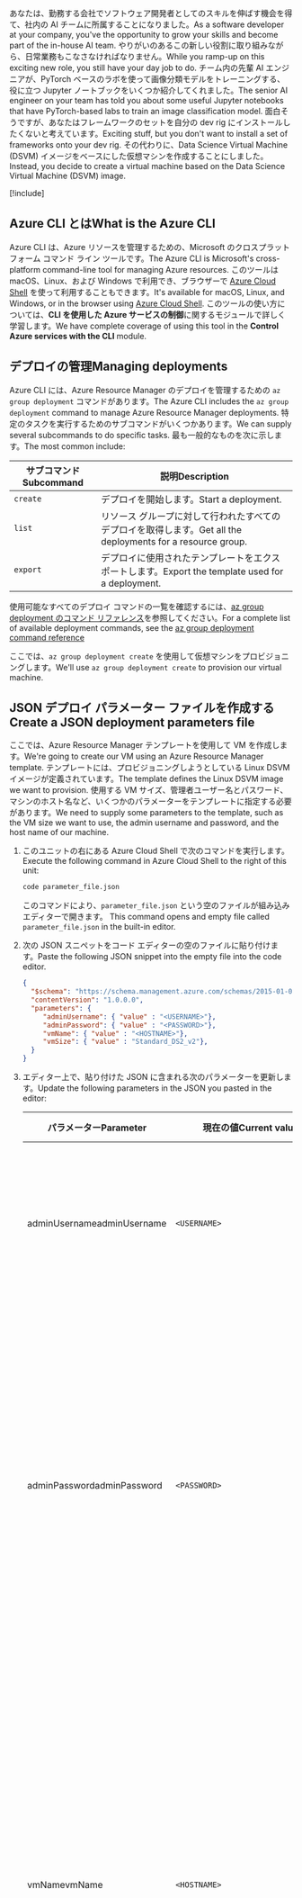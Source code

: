 <span data-ttu-id="f0297-101">あなたは、勤務する会社でソフトウェア開発者としてのスキルを伸ばす機会を得て、社内の AI チームに所属することになりました。</span><span class="sxs-lookup"><span data-stu-id="f0297-101">As a software developer at your company, you've the opportunity to grow your skills and become part of the in-house AI team.</span></span> <span data-ttu-id="f0297-102">やりがいのあるこの新しい役割に取り組みながら、日常業務もこなさなければなりません。</span><span class="sxs-lookup"><span data-stu-id="f0297-102">While you ramp-up on this exciting new role, you still have your day job to do.</span></span> <span data-ttu-id="f0297-103">チーム内の先輩 AI エンジニアが、PyTorch ベースのラボを使って画像分類モデルをトレーニングする、役に立つ Jupyter ノートブックをいくつか紹介してくれました。</span><span class="sxs-lookup"><span data-stu-id="f0297-103">The senior AI engineer on your team has told you about some useful Jupyter notebooks that have PyTorch-based labs to train an image classification model.</span></span> <span data-ttu-id="f0297-104">面白そうですが、あなたはフレームワークのセットを自分の dev rig にインストールしたくないと考えています。</span><span class="sxs-lookup"><span data-stu-id="f0297-104">Exciting stuff, but you don't want to install a set of frameworks onto your dev rig.</span></span> <span data-ttu-id="f0297-105">その代わりに、Data Science Virtual Machine (DSVM) イメージをベースにした仮想マシンを作成することにしました。</span><span class="sxs-lookup"><span data-stu-id="f0297-105">Instead, you decide to create a virtual machine based on the Data Science Virtual Machine (DSVM) image.</span></span> 

[!include[](../../../includes/azure-sandbox-activate.md)]

## <a name="what-is-the-azure-cli"></a><span data-ttu-id="f0297-106">Azure CLI とは</span><span class="sxs-lookup"><span data-stu-id="f0297-106">What is the Azure CLI</span></span>

<span data-ttu-id="f0297-107">Azure CLI は、Azure リソースを管理するための、Microsoft のクロスプラットフォーム コマンド ライン ツールです。</span><span class="sxs-lookup"><span data-stu-id="f0297-107">The Azure CLI is Microsoft's cross-platform command-line tool for managing Azure resources.</span></span> <span data-ttu-id="f0297-108">このツールは macOS、Linux、および Windows で利用でき、ブラウザーで [Azure Cloud Shell](https://docs.microsoft.com/azure/cloud-shell/overview) を使って利用することもできます。</span><span class="sxs-lookup"><span data-stu-id="f0297-108">It's available for macOS, Linux, and Windows, or in the browser using [Azure Cloud Shell](https://docs.microsoft.com/azure/cloud-shell/overview).</span></span> <span data-ttu-id="f0297-109">このツールの使い方については、**CLI を使用した Azure サービスの制御**に関するモジュールで詳しく学習します。</span><span class="sxs-lookup"><span data-stu-id="f0297-109">We have complete coverage of using this tool in the **Control Azure services with the CLI** module.</span></span>

## <a name="managing-deployments"></a><span data-ttu-id="f0297-110">デプロイの管理</span><span class="sxs-lookup"><span data-stu-id="f0297-110">Managing deployments</span></span>

<span data-ttu-id="f0297-111">Azure CLI には、Azure Resource Manager のデプロイを管理するための `az group deployment` コマンドがあります。</span><span class="sxs-lookup"><span data-stu-id="f0297-111">The Azure CLI includes the `az group deployment` command to manage Azure Resource Manager deployments.</span></span> <span data-ttu-id="f0297-112">特定のタスクを実行するためのサブコマンドがいくつかあります。</span><span class="sxs-lookup"><span data-stu-id="f0297-112">We can supply several subcommands to do specific tasks.</span></span> <span data-ttu-id="f0297-113">最も一般的なものを次に示します。</span><span class="sxs-lookup"><span data-stu-id="f0297-113">The most common include:</span></span>

| <span data-ttu-id="f0297-114">サブコマンド</span><span class="sxs-lookup"><span data-stu-id="f0297-114">Subcommand</span></span> | <span data-ttu-id="f0297-115">説明</span><span class="sxs-lookup"><span data-stu-id="f0297-115">Description</span></span> |
|-------------|-------------|
| `create` | <span data-ttu-id="f0297-116">デプロイを開始します。</span><span class="sxs-lookup"><span data-stu-id="f0297-116">Start a deployment.</span></span> |
| `list` | <span data-ttu-id="f0297-117">リソース グループに対して行われたすべてのデプロイを取得します。</span><span class="sxs-lookup"><span data-stu-id="f0297-117">Get all the deployments for a resource group.</span></span> |
| `export` | <span data-ttu-id="f0297-118">デプロイに使用されたテンプレートをエクスポートします。</span><span class="sxs-lookup"><span data-stu-id="f0297-118">Export the template used for a deployment.</span></span> |

<span data-ttu-id="f0297-119">使用可能なすべてのデプロイ コマンドの一覧を確認するには、[az group deployment のコマンド リファレンス](https://docs.microsoft.com/cli/azure/group/deployment?view=azure-cli-latest#az-group-deployment-create)を参照してください。</span><span class="sxs-lookup"><span data-stu-id="f0297-119">For a complete list of available deployment commands, see the [az group deployment command reference](https://docs.microsoft.com/cli/azure/group/deployment?view=azure-cli-latest#az-group-deployment-create)</span></span>

<span data-ttu-id="f0297-120">ここでは、`az group deployment create` を使用して仮想マシンをプロビジョニングします。</span><span class="sxs-lookup"><span data-stu-id="f0297-120">We'll use `az group deployment create` to provision our virtual machine.</span></span>

## <a name="create-a-json-deployment-parameters-file"></a><span data-ttu-id="f0297-121">JSON デプロイ パラメーター ファイルを作成する</span><span class="sxs-lookup"><span data-stu-id="f0297-121">Create a JSON deployment parameters file</span></span>

<span data-ttu-id="f0297-122">ここでは、Azure Resource Manager テンプレートを使用して VM を作成します。</span><span class="sxs-lookup"><span data-stu-id="f0297-122">We're going to create our VM using an Azure Resource Manager template.</span></span> <span data-ttu-id="f0297-123">テンプレートには、プロビジョニングしようとしている Linux DSVM イメージが定義されています。</span><span class="sxs-lookup"><span data-stu-id="f0297-123">The template defines the Linux DSVM image we want to provision.</span></span> <span data-ttu-id="f0297-124">使用する VM サイズ、管理者ユーザー名とパスワード、マシンのホスト名など、いくつかのパラメーターをテンプレートに指定する必要があります。</span><span class="sxs-lookup"><span data-stu-id="f0297-124">We need to supply some parameters to the template, such as the VM size we want to use, the admin username and password, and the host name of our machine.</span></span> 

1. <span data-ttu-id="f0297-125">このユニットの右にある Azure Cloud Shell で次のコマンドを実行します。</span><span class="sxs-lookup"><span data-stu-id="f0297-125">Execute the following command in Azure Cloud Shell to the right of this unit:</span></span>

    ```bash
    code parameter_file.json
    ```
    <span data-ttu-id="f0297-126"><!-- TODO add a link to official doc that explains the built-in editor when it becomes available -->このコマンドにより、`parameter_file.json` という空のファイルが組み込みエディターで開きます。</span><span class="sxs-lookup"><span data-stu-id="f0297-126"><!-- TODO add a link to official doc that explains the built-in editor when it becomes available --> This command opens and empty file called `parameter_file.json` in the built-in editor.</span></span> 

1. <span data-ttu-id="f0297-127">次の JSON スニペットをコード エディターの空のファイルに貼り付けます。</span><span class="sxs-lookup"><span data-stu-id="f0297-127">Paste the following JSON snippet into the empty file into the code editor.</span></span>

    ```json
    { 
      "$schema": "https://schema.management.azure.com/schemas/2015-01-01/deploymentParameters.json#",
      "contentVersion": "1.0.0.0",
      "parameters": {
         "adminUsername": { "value" : "<USERNAME>"},
         "adminPassword": { "value" : "<PASSWORD>"},
         "vmName": { "value" : "<HOSTNAME>"},
         "vmSize": { "value" : "Standard_DS2_v2"},
      }
    }
    ```

1. <span data-ttu-id="f0297-128">エディター上で、貼り付けた JSON に含まれる次のパラメーターを更新します。</span><span class="sxs-lookup"><span data-stu-id="f0297-128">Update the following parameters in the JSON you pasted in the editor:</span></span>

    |<span data-ttu-id="f0297-129">パラメーター</span><span class="sxs-lookup"><span data-stu-id="f0297-129">Parameter</span></span>  |<span data-ttu-id="f0297-130">現在の値</span><span class="sxs-lookup"><span data-stu-id="f0297-130">Current value</span></span>  |<span data-ttu-id="f0297-131">指定する値</span><span class="sxs-lookup"><span data-stu-id="f0297-131">Your value</span></span>  |
    |---------|---------|---------|
    |<span data-ttu-id="f0297-132">adminUsername</span><span class="sxs-lookup"><span data-stu-id="f0297-132">adminUsername</span></span>     |  `<USERNAME>`       |    <span data-ttu-id="f0297-133">この新しいマシンの管理者ユーザーの名前 (*azuser* など) を選択します。</span><span class="sxs-lookup"><span data-stu-id="f0297-133">Choose a name for the admin user of this new machine, such as, *azuser*.</span></span>     |
    |<span data-ttu-id="f0297-134">adminPassword</span><span class="sxs-lookup"><span data-stu-id="f0297-134">adminPassword</span></span>     |  `<PASSWORD>`       |   <span data-ttu-id="f0297-135">この管理者ユーザー アカウントのパスワードを選択します。</span><span class="sxs-lookup"><span data-stu-id="f0297-135">Choose a password for this admin user account.</span></span> <span data-ttu-id="f0297-136">パスワードの要件の詳細については、「[Linux 仮想マシンについてのよく寄せられる質問](https://docs.microsoft.com/azure/virtual-machines/linux/faq?azure-portal=true)」を参照してください。</span><span class="sxs-lookup"><span data-stu-id="f0297-136">To learn more about password requirements, see [Frequently asked question about Linux Virtual Machines](https://docs.microsoft.com/azure/virtual-machines/linux/faq?azure-portal=true)</span></span>     |
    |<span data-ttu-id="f0297-137">vmName</span><span class="sxs-lookup"><span data-stu-id="f0297-137">vmName</span></span>     |   `<HOSTNAME>`      |  <span data-ttu-id="f0297-138">新しい仮想マシンの名前を選択します。</span><span class="sxs-lookup"><span data-stu-id="f0297-138">Choose a name for the new virtual machine.</span></span> <span data-ttu-id="f0297-139">名前は文字で始め、小文字と数字のみで作成する必要があります。</span><span class="sxs-lookup"><span data-stu-id="f0297-139">Your name must begin with a letter and contain only lowercase letters and numbers.</span></span> <span data-ttu-id="f0297-140">ご自分のイニシャルと生まれた年を含めた名前など、一意の名前を選択するようにしてください。</span><span class="sxs-lookup"><span data-stu-id="f0297-140">Try to choose a unique name, such as one that includes your initials and your birth year.</span></span> |
    |<span data-ttu-id="f0297-141">vmSize</span><span class="sxs-lookup"><span data-stu-id="f0297-141">vmSize</span></span>     |  <span data-ttu-id="f0297-142">Standard_DS2_v2</span><span class="sxs-lookup"><span data-stu-id="f0297-142">Standard_DS2_v2</span></span>       |  <span data-ttu-id="f0297-143">この VM サイズは、この演習用としては問題ありませんが、自由に変更できます。</span><span class="sxs-lookup"><span data-stu-id="f0297-143">This VM size will work fine for this exercise, but you are free to change it.</span></span> <span data-ttu-id="f0297-144">使用可能な VM サイズの一覧は、「[Azure の Linux 仮想マシンのサイズ](https://docs.microsoft.com/azure/virtual-machines/linux/sizes?azure-portal=true)」で確認できます。</span><span class="sxs-lookup"><span data-stu-id="f0297-144">A list of available vm sizes can be found here [Sizes for Linux virtual machines in Azure](https://docs.microsoft.com/azure/virtual-machines/linux/sizes?azure-portal=true)</span></span>       |

1. <span data-ttu-id="f0297-145">変更を `parameter_file.json` に保存し、テキスト エディターを閉じます。</span><span class="sxs-lookup"><span data-stu-id="f0297-145">Save your changes in `parameter_file.json` and close the text editor.</span></span>

    > [!IMPORTANT]
    > <span data-ttu-id="f0297-146">adminUsername、adminPassword、vmName 用に選択した値を覚えておいてください。</span><span class="sxs-lookup"><span data-stu-id="f0297-146">Remember the values you chose for adminUsername, adminPassword and vmName.</span></span> <span data-ttu-id="f0297-147">この演習でもう一度使用します。</span><span class="sxs-lookup"><span data-stu-id="f0297-147">We'll use them again in this exercise.</span></span>

## <a name="create-a-resource-group"></a><span data-ttu-id="f0297-148">リソース グループを作成する</span><span class="sxs-lookup"><span data-stu-id="f0297-148">Create a resource group</span></span> 

> [!IMPORTANT]
> <span data-ttu-id="f0297-149">通常は、選択したリージョン内にリソース グループを作成します。</span><span class="sxs-lookup"><span data-stu-id="f0297-149">Normally you'd create a resource group in a region of your choice.</span></span> <span data-ttu-id="f0297-150">ただし、今作業しているサンドボックス セッションでは、用意されているリソース グループを使用できます。</span><span class="sxs-lookup"><span data-stu-id="f0297-150">However, the sandbox session you are currently in supplies a resource group for you to use.</span></span> <span data-ttu-id="f0297-151">このセッションで使用するリソース グループは、**<rgn>[サンドボックス リソース グループ名]</rgn>** です。</span><span class="sxs-lookup"><span data-stu-id="f0297-151">Your resource group for this session is **<rgn>[Sandbox resource group name]</rgn>**.</span></span>

## <a name="deploy-the-dsvm-to-your-resource-group"></a><span data-ttu-id="f0297-152">リソース グループに DSVM をデプロイする</span><span class="sxs-lookup"><span data-stu-id="f0297-152">Deploy the DSVM to your resource group</span></span>

<span data-ttu-id="f0297-153">ここまで、リソース グループを作成し、`parameter_file.json` というファイルに DSVM Resource Manager テンプレートのパラメーターを定義しました。</span><span class="sxs-lookup"><span data-stu-id="f0297-153">We now have a resource group and have defined parameters for the DSVM Resource Manager template in a file called `parameter_file.json`.</span></span> <span data-ttu-id="f0297-154">次に、`az group deployment create` を実行して仮想マシンをプロビジョニングします。</span><span class="sxs-lookup"><span data-stu-id="f0297-154">We'll run the `az group deployment create` next to provision our virtual machine.</span></span>

1. <span data-ttu-id="f0297-155">Azure Cloud Shell で次のコマンドを実行します。</span><span class="sxs-lookup"><span data-stu-id="f0297-155">Execute the following command in Azure Cloud Shell:</span></span>

    ```azurecli
    az group deployment create \
    --resource-group  <rgn>[Sandbox resource group name]</rgn> \
    --template-uri https://raw.githubusercontent.com/Azure/DataScienceVM/master/Scripts/CreateDSVM/Ubuntu/azuredeploy.json \
    --parameters parameter_file.json
    ```

    <span data-ttu-id="f0297-156">このコマンドにより、Resource Manager テンプレートと指定したパラメーターを使用して、リソース グループ内に仮想マシンを作成します。</span><span class="sxs-lookup"><span data-stu-id="f0297-156">The command uses the Resource Manager template and our parameters to create the virtual machine in our resource group.</span></span> 

2. <span data-ttu-id="f0297-157">仮想マシンのデプロイが完了するまでに数分かかる場合があります。</span><span class="sxs-lookup"><span data-stu-id="f0297-157">Deploying a virtual machine takes a few minutes to complete.</span></span> <span data-ttu-id="f0297-158">コンソールに ` - Running ..` と表示され、操作が完了するまでそれ以外はあまり表示されません。</span><span class="sxs-lookup"><span data-stu-id="f0297-158">The console displays ` - Running ..` and not much else until the operation completes.</span></span> <span data-ttu-id="f0297-159">操作が終了すると、JSON の応答が画面に出力されます。</span><span class="sxs-lookup"><span data-stu-id="f0297-159">When the operation finishes, a JSON response is output to the screen.</span></span> <span data-ttu-id="f0297-160">JSON の一番下までスクロールし、**"provisioningState"** フィールドに "*Succeeded*" という値が表示されていることを確認します。</span><span class="sxs-lookup"><span data-stu-id="f0297-160">Scroll to the bottom of the JSON and check that the field **"provisioningState"** has the value *Succeeded*.</span></span>

    > [!TIP]
    > <span data-ttu-id="f0297-161">DNS レコードが別のパブリック IP によって既に使用されているというエラーが表示された場合は、`parameter_file.json` 内の **vmName** を一意な別の名前に変更してみてください。</span><span class="sxs-lookup"><span data-stu-id="f0297-161">If you get an error stating that the DNS record is already used by another public IP, try changing **vmName** in `parameter_file.json` to another name that's unique.</span></span>

3. <span data-ttu-id="f0297-162">次のコマンドを実行して VM についての情報を取得します。`<HOSTNAME>` は、ご利用の VM 用に定義したホスト名に置き換えてください。</span><span class="sxs-lookup"><span data-stu-id="f0297-162">Execute the following command to get information about the VM, replacing `<HOSTNAME>` with the host name you defined for your VM.</span></span>

    ```azurecli
    az vm get-instance-view \
    --name <HOSTNAME> \
    --resource-group <rgn>[Sandbox resource group name]</rgn> \
    --query instanceView.statuses[1] \
    --output table
    ```

    <span data-ttu-id="f0297-163">このコマンドにより、VM の状態が表示されます。</span><span class="sxs-lookup"><span data-stu-id="f0297-163">This command displays the status of the VM.</span></span> <span data-ttu-id="f0297-164">*VM running* と表示されるはずです。</span><span class="sxs-lookup"><span data-stu-id="f0297-164">It should say *VM running*.</span></span>

<span data-ttu-id="f0297-165">お疲れさまでした。</span><span class="sxs-lookup"><span data-stu-id="f0297-165">Congratulations!</span></span> <span data-ttu-id="f0297-166">DSVM イメージをベースにした Linux VM の作成とデプロイが完了しました。</span><span class="sxs-lookup"><span data-stu-id="f0297-166">You've created and deployed a Linux VM based on the DSVM image.</span></span>

## <a name="open-the-vm-to-ssh-traffic-on-port-22"></a><span data-ttu-id="f0297-167">VM をポート 22 で ssh トラフィックに対して開く</span><span class="sxs-lookup"><span data-stu-id="f0297-167">Open the VM to ssh traffic on port 22</span></span>

<span data-ttu-id="f0297-168">既定では、この VM はどのポートも開かれていません。</span><span class="sxs-lookup"><span data-stu-id="f0297-168">By default, our VM doesn't have any ports open.</span></span> <span data-ttu-id="f0297-169">ここでは、リモート接続を行い、Jupyter Notebook サーバーを起動して、マシン上で他のローカル コマンドを実行することが目的です。</span><span class="sxs-lookup"><span data-stu-id="f0297-169">Our goal is to connect remotely, start a Jupyter Notebook server and run other local commands on the machine.</span></span> <span data-ttu-id="f0297-170">Secure Shell (SSH) プロトコルを使用して VM にリモート接続するには、ポートを開く必要があります。</span><span class="sxs-lookup"><span data-stu-id="f0297-170">To remote into the VM using the Secure Shell (SSH) protocol, we need to open a port.</span></span> <span data-ttu-id="f0297-171">ポート 22 が ssh 用の既定のポートです。</span><span class="sxs-lookup"><span data-stu-id="f0297-171">Port 22 is the default port for ssh.</span></span>  

1. <span data-ttu-id="f0297-172">Azure Cloud Shell で次のコマンドを実行します。`<HOSTNAME>` は、セットアップ時に指定した DSV 仮想マシンの名前に置き換えてください。</span><span class="sxs-lookup"><span data-stu-id="f0297-172">Execute the following command in Azure Cloud Shell, replacing `<HOSTNAME>` wit the name you gave your DSV virtual machine during setup.</span></span> 

    ```azurecli
    az vm open-port \
    -g <rgn>[Sandbox resource group name]</rgn> \
    -n <HOSTNAME> \
    --port 22 \
    --priority 900
    ```

<span data-ttu-id="f0297-173">このコマンドは、完了するまで 1 分ほどかかることがあります。</span><span class="sxs-lookup"><span data-stu-id="f0297-173">This command can take up to a minute to complete.</span></span> <span data-ttu-id="f0297-174">コマンドが終了すると、JSON の応答がコマンド ラインに返されます。</span><span class="sxs-lookup"><span data-stu-id="f0297-174">When the command finishes, it returns a JSON response to the command line.</span></span> <span data-ttu-id="f0297-175">**"provisioningState"** フィールドの値が *Succeeded* になっていることを確認します。</span><span class="sxs-lookup"><span data-stu-id="f0297-175">Check that the field **"provisioningState"** has the value *Succeeded*.</span></span> <span data-ttu-id="f0297-176">この後すぐに、ssh が動作することをテストしますが、まず 1 つ以上のポートを開きましょう。</span><span class="sxs-lookup"><span data-stu-id="f0297-176">We'll test that ssh works shortly, but first let's open one more port.</span></span>

## <a name="open-the-vm-to-access-the-jupyter-notebook-server-remotely"></a><span data-ttu-id="f0297-177">Jupyter Notebook サーバーにリモートでアクセスするように VM を開く</span><span class="sxs-lookup"><span data-stu-id="f0297-177">Open the VM to access the Jupyter Notebook server remotely</span></span>

<span data-ttu-id="f0297-178">前述のように、DSVM イメージにはソフトウェア、ツール、サンプルがあらかじめインストールされていて、データ サイエンス プロジェクト、機械学習プロジェクト、ディープ ラーニング プロジェクトに役立てることができます。</span><span class="sxs-lookup"><span data-stu-id="f0297-178">As mentioned previously, the DSVM image comes pre-installed with software, tools, and samples to help you with your data science, machine learning, and deep learning projects.</span></span> <span data-ttu-id="f0297-179">Jupyter は、サンプル ノートブックと共にイメージにインストールされています。</span><span class="sxs-lookup"><span data-stu-id="f0297-179">Jupyter is installed in the image, along with sample notebooks.</span></span> <span data-ttu-id="f0297-180">VM 上で Jupyter Notebook サーバーを起動し、その後、ローカル マシンから Notebook サーバーにリモート接続します。</span><span class="sxs-lookup"><span data-stu-id="f0297-180">We want to start a Jupyter notebook server on the VM and then remotely connect to the notebook server from our local machine.</span></span> <span data-ttu-id="f0297-181">既定では、Notebook サーバーはポート 8888 上で稼働します。</span><span class="sxs-lookup"><span data-stu-id="f0297-181">By default, the notebook server runs on port 8888.</span></span> <span data-ttu-id="f0297-182">サーバーにリモート アクセスするには、VM 上のそのポートを開く必要があります。</span><span class="sxs-lookup"><span data-stu-id="f0297-182">To access the server remotely, we need to open that port on our VM.</span></span> 

1. <span data-ttu-id="f0297-183">Azure Cloud Shell で次のコマンドを実行します。`<HOSTNAME>` は、セットアップ時に指定したご自分の DSVM 仮想マシンの名前に置き換えてください。</span><span class="sxs-lookup"><span data-stu-id="f0297-183">Execute the following command in Azure Cloud Shell, replacing `<HOSTNAME>` with the name you gave your DSVM virtual machine during setup.</span></span>

    ```azurecli
    az vm open-port \
    -g <rgn>[Sandbox resource group name]</rgn> \
    -n <HOSTNAME> \
    --port 8888 \
    --priority 901
    ```

<span data-ttu-id="f0297-184">ここでも、このコマンドは、完了するまで 1 分ほどかかることがあります。</span><span class="sxs-lookup"><span data-stu-id="f0297-184">Again, this command can take up to a minute to complete.</span></span> <span data-ttu-id="f0297-185">コマンドが終了すると、JSON の応答がコマンド ラインに返されます。</span><span class="sxs-lookup"><span data-stu-id="f0297-185">When the command finishes, it returns a JSON response to the command line.</span></span> <span data-ttu-id="f0297-186">**"provisioningState"** フィールドの値が *Succeeded* になっていることを確認します。</span><span class="sxs-lookup"><span data-stu-id="f0297-186">Check that the field **"provisioningState"** has the value *Succeeded*.</span></span>  

## <a name="connect-to-the-vm-with-secure-shell-ssh"></a><span data-ttu-id="f0297-187">Secure Shell (ssh) を使って VM に接続する</span><span class="sxs-lookup"><span data-stu-id="f0297-187">Connect to the VM with Secure Shell (ssh)</span></span>

1. <span data-ttu-id="f0297-188">Azure Cloud Shell で次のコマンドを実行して、VM のパブリック IP アドレスを確認します。</span><span class="sxs-lookup"><span data-stu-id="f0297-188">Execute the following command in Azure Cloud Shell to find the public IP address of the VM.</span></span> <span data-ttu-id="f0297-189">`<HOSTNAME>` は、セットアップ時に指定したご自分の DSVM 仮想マシンの名前に置き換えてください。</span><span class="sxs-lookup"><span data-stu-id="f0297-189">Replace `<HOSTNAME>` with the name you gave your DSVM virtual machine during setup.</span></span>

    ```azurecli
    az vm list-ip-addresses \
    -g <rgn>[Sandbox resource group name]</rgn> \
    -n <HOSTNAME> \
    --output table
    ```

1. <span data-ttu-id="f0297-190">Cloud Shell で次のコマンドを実行して VM にサインインします。</span><span class="sxs-lookup"><span data-stu-id="f0297-190">Execute the following command in the Cloud Shell to sign into the VM.</span></span> <span data-ttu-id="f0297-191">`<USERNAME>` は、この演習の始めに選択したユーザー名に置き換えてください。</span><span class="sxs-lookup"><span data-stu-id="f0297-191">Replace `<USERNAME>` with the username you chose at the start of this exercise.</span></span> <span data-ttu-id="f0297-192">`<IP>` は、前のステップで確認した **PublicIPAddresses** 列の値に置き換えてください。</span><span class="sxs-lookup"><span data-stu-id="f0297-192">Replace `<IP>`  with the value from the **PublicIPAddresses** column of the previous step.</span></span>

    <span data-ttu-id="f0297-193">たとえば、選択したユーザー名が *azuser* で、PublicIPAddresses の値が 33.165.103.23 であった場合、このコマンドは次のようになります。</span><span class="sxs-lookup"><span data-stu-id="f0297-193">For example, if the username you chose was *azuser* and the PublicIPAddresses had a value of 33.165.103.23, then this command would read:</span></span>
    
    `ssh azuser@33.165.103.23`
    
    ```azurecli 
    ssh <USERNAME>@<IP>
    ``` 

1. <span data-ttu-id="f0297-194">プロンプトが表示されたら、この演習の始めに選択した管理者ユーザーのパスワードを入力します。</span><span class="sxs-lookup"><span data-stu-id="f0297-194">When prompted, enter the password for the admin user you chose at the start of this exercise.</span></span> <span data-ttu-id="f0297-195">正常にサインインすると、表示されるプロンプトは `username@hostname` (たとえば `azuser@js1982`) に変わります。</span><span class="sxs-lookup"><span data-stu-id="f0297-195">When you've signed in successfully, your prompt should change to the format `username@hostname`, for example, `azuser@js1982`.</span></span>

<span data-ttu-id="f0297-196">次のステップでは、VM 上で Jupyter Notebook サーバーを起動し、リモートでノートブックを開きます。</span><span class="sxs-lookup"><span data-stu-id="f0297-196">The next step is to start the Jupyter notebook server on our VM and open a notebook remotely.</span></span>

## <a name="start-the-jupyter-notebook-server-on-the-vm"></a><span data-ttu-id="f0297-197">VM 上で Jupyter Notebook サーバーを起動する</span><span class="sxs-lookup"><span data-stu-id="f0297-197">Start the Jupyter notebook server on the VM</span></span>

<span data-ttu-id="f0297-198">この VM の `~/notebooks` フォルダーに複数のノートブックがあります。</span><span class="sxs-lookup"><span data-stu-id="f0297-198">There's a set of notebooks in the `~/notebooks` folder of your VM.</span></span> <span data-ttu-id="f0297-199">SSH セッション経由でまだログインしているという前提で、Notebook サーバーを起動し、それらのノートブックのうちのどれかを開いて、すべて正常に動作していることを確認します。</span><span class="sxs-lookup"><span data-stu-id="f0297-199">Assuming you are still logged in through an SSH session,  start the notebook server and open one of these notebooks to make sure everything is working.</span></span>


1. <span data-ttu-id="f0297-200">この VM のコマンド プロンプトで次のコマンドを実行します。</span><span class="sxs-lookup"><span data-stu-id="f0297-200">Run the following command at the command prompt of your VM:</span></span>

    ```bash
    jupyter notebook --ip=0.0.0.0 --no-browser --allow-root
    ```

> [!CAUTION]
> <span data-ttu-id="f0297-201">この演習では、Notebook サーバーへのアクセスを `http://` 経由で行います。</span><span class="sxs-lookup"><span data-stu-id="f0297-201">Access to the notebook server in this exercise happens over `http://`.</span></span> <span data-ttu-id="f0297-202">公の場所で Notebook サーバーを実行する場合は、セキュリティで保護する必要があります。</span><span class="sxs-lookup"><span data-stu-id="f0297-202">If you want to run a notebook server in public, you should secure it.</span></span> <span data-ttu-id="f0297-203">Notebook サーバーをセキュリティで保護する方法の詳細については、Jupyter の公式オンライン ドキュメントを参照してください。</span><span class="sxs-lookup"><span data-stu-id="f0297-203">For more information about securing a notebook server, see the official Jupyter documentation online.</span></span> 

<span data-ttu-id="f0297-204">前述のコマンドでは、`jupyter notebook` コマンドを使用して Jupyter Notebook サーバーを起動しました。</span><span class="sxs-lookup"><span data-stu-id="f0297-204">In the preceding command, we start the Jupyter Notebook server with the `jupyter notebook` command.</span></span> <span data-ttu-id="f0297-205">3 つの重要なコマンド ライン引数を指定します。</span><span class="sxs-lookup"><span data-stu-id="f0297-205">We supply three important command-line arguments.</span></span> <span data-ttu-id="f0297-206">このマシンにコンソールからリモートにログインしていることに注意してください。</span><span class="sxs-lookup"><span data-stu-id="f0297-206">Remember, we're logged into this machine remotely through a console.</span></span> <span data-ttu-id="f0297-207">ノートブックはブラウザーに表示されます。</span><span class="sxs-lookup"><span data-stu-id="f0297-207">Notebooks are served in a browser.</span></span> 

 - <span data-ttu-id="f0297-208">`--ip=0.0.0.0` 既定では、Notebook サーバーは 127.0.0.1:8888 でローカルに稼働し、localhost からのみアクセス可能です。</span><span class="sxs-lookup"><span data-stu-id="f0297-208">`--ip=0.0.0.0` By default, a notebook server runs locally at 127.0.0.1:8888 and is accessible only from localhost.</span></span> <span data-ttu-id="f0297-209">http://127.0.0.1:8888 を使用してブラウザーから Notebook サーバーにローカルにアクセスできます。</span><span class="sxs-lookup"><span data-stu-id="f0297-209">You can access the notebook server from the browser locally using http://127.0.0.1:8888.</span></span> <span data-ttu-id="f0297-210">IP アドレスを 0.0.0.0 に設定することで、サーバーはすべての IP を対象にトラフィックをリッスンします。</span><span class="sxs-lookup"><span data-stu-id="f0297-210">Setting the IP Address to 0.0.0.0 tells the server to listen for traffic on all IPs.</span></span> <span data-ttu-id="f0297-211">Notebook サーバーが 0.0.0.0 でリッスンしている場合は、ホスト マシンの IP アドレスを介してアクセスできます。</span><span class="sxs-lookup"><span data-stu-id="f0297-211">If the notebook server listens on 0.0.0.0, it will be reachable through the IP address of the host machine.</span></span>  
 - <span data-ttu-id="f0297-212">`--no-browser`  別のコンピューターからインターネット経由でノートブックに接続したいので、ブラウザーを開かないように Notebook サーバーを構成します。ブラウザーを開くのは既定の動作です。</span><span class="sxs-lookup"><span data-stu-id="f0297-212">`--no-browser`  Because we want to connect to the notebook from another computer over the internet, we configure the notebook server to not open the browser, which is the default behavior.</span></span> 
 - <span data-ttu-id="f0297-213">`--allow-root`  この演習では、VM 上の管理者アカウントしかないので、root としてノートブックを実行できるようにする必要があります。</span><span class="sxs-lookup"><span data-stu-id="f0297-213">`--allow-root`  In this exercise, we only have an admin account on the VM, so  we want to be able to run notebooks as root.</span></span>

## <a name="connect-to-the-jupyter-notebook-server-from-a-remote-browser"></a><span data-ttu-id="f0297-214">リモート ブラウザーから Jupyter Notebook サーバーに接続する</span><span class="sxs-lookup"><span data-stu-id="f0297-214">Connect to the Jupyter Notebook server from a remote browser</span></span>

<span data-ttu-id="f0297-215">上記のコマンドが VM 上で実行されると、Notebook サーバーが起動し、コンソールに URL が表示されます。その URL をブラウザーで使用できます。</span><span class="sxs-lookup"><span data-stu-id="f0297-215">When the above command runs on the VM, the notebook server starts and the console displays a URL for you to use in a browser.</span></span> 

![コンソールに表示された、実行中の Notebook サーバーのメッセージのスクリーンショット。ホスト マシンからサーバーにアクセスするための URL が示されています](../media/notebook-url.png)

1. <span data-ttu-id="f0297-217">Notebook サーバーから返された URL を好きなブラウザーのアドレス バーにコピーします。</span><span class="sxs-lookup"><span data-stu-id="f0297-217">Copy the URL the notebook server displays into the address bar of your favorite browser.</span></span> <span data-ttu-id="f0297-218">URL をクリックして既定のブラウザーで開くこともできます。</span><span class="sxs-lookup"><span data-stu-id="f0297-218">You can also click on the URL to open in your default browser.</span></span> 

    <span data-ttu-id="f0297-219">"サイトにアクセスできません" という旨のメッセージが表示されます。返された URL はホスト マシンから Notebook サーバーへの接続 URL であるためです。</span><span class="sxs-lookup"><span data-stu-id="f0297-219">You will receive a "Site can't be reached" message because the URL you were given is the connection to the notebook server from the host machine.</span></span>

1. <span data-ttu-id="f0297-220">サーバーにリモートでアクセスするには、URL のホスト名を、以前のステップで保存した VM の IP アドレスに置き換えます。</span><span class="sxs-lookup"><span data-stu-id="f0297-220">To access the server remotely,  replace the hostname in the URL with the IP address of the VM you saved earlier.</span></span> 

    <span data-ttu-id="f0297-221">サンプルの Notebook サーバーの URL を次に示します。</span><span class="sxs-lookup"><span data-stu-id="f0297-221">Here's a sample notebook server URL.</span></span>

    <span data-ttu-id="f0297-222">"http://**ab-dsvm-4**:8888/?token={some token}"</span><span class="sxs-lookup"><span data-stu-id="f0297-222">"http://**ab-dsvm-4**:8888/?token={some token}"</span></span>

    <span data-ttu-id="f0297-223">この場合、**ab-dsvm-4** をマシンの IP アドレスに置き換えます。</span><span class="sxs-lookup"><span data-stu-id="f0297-223">In this case, we would replace **ab-dsvm-4** with IP address of the machine.</span></span> <span data-ttu-id="f0297-224">IP アドレスが `52.175.199.43` であれば、URL は次のようになります。</span><span class="sxs-lookup"><span data-stu-id="f0297-224">If our IP address is `52.175.199.43`, then the URL becomes:</span></span>

    <span data-ttu-id="f0297-225">"http://**52.175.199.43**:8888/?token={some token}"</span><span class="sxs-lookup"><span data-stu-id="f0297-225">"http://**52.175.199.43**:8888/?token={some token}"</span></span>

    <span data-ttu-id="f0297-226">ポート アドレス `:8888` が URL に使用されていることを確認してください。</span><span class="sxs-lookup"><span data-stu-id="f0297-226">Make sure `:8888`, the port address, is kept in the URL.</span></span>

    > [!TIP]
    > <span data-ttu-id="f0297-227">IP アドレスを使用したくない場合は、サーバーの完全修飾名を使用することもできます。形式は、`<HOST NAME>.<REGION>.cloudapp.azure.com` です。</span><span class="sxs-lookup"><span data-stu-id="f0297-227">If you don't want to use the IP address, you can also use the fully qualified name of your server which is in the form `<HOST NAME>.<REGION>.cloudapp.azure.com`</span></span>

    <span data-ttu-id="f0297-228">次のスクリーンショットは、Jupyter ダッシュボードがブラウザーにどのように表示されるかを示しています。</span><span class="sxs-lookup"><span data-stu-id="f0297-228">The following  screenshot shows what the Jupyter dashboard looks like in your browser.</span></span>

    ![<span data-ttu-id="f0297-229">Jupyter Notebook のダッシュボードのスクリーンショット。</span><span class="sxs-lookup"><span data-stu-id="f0297-229">Screenshot showing Jupyter Notebooks dashboard.</span></span> ](../media/jupyter-in-browser.png)

1. <span data-ttu-id="f0297-230">**notebooks/IntroToJupyterPython.ipynb** に移動し、それを選択します。</span><span class="sxs-lookup"><span data-stu-id="f0297-230">Navigate to **notebooks/IntroToJupyterPython.ipynb** and select it.</span></span> <span data-ttu-id="f0297-231">このノートブックを使ってみて、すべてが予想どおりに動作することを確認してください。</span><span class="sxs-lookup"><span data-stu-id="f0297-231">Try out this notebook to verify everythin  works as expected.</span></span>

    <span data-ttu-id="f0297-232">お疲れさまでした。</span><span class="sxs-lookup"><span data-stu-id="f0297-232">Congratulations!</span></span> <span data-ttu-id="f0297-233">DSVM ベースの稼働する仮想マシンが実行されており、Jupyter をリモートで使用できるようになりました。</span><span class="sxs-lookup"><span data-stu-id="f0297-233">You now have a running DSVM-based virtual machine running and can work remotely with Jupyter.</span></span> <span data-ttu-id="f0297-234">この演習では、VM 上にインストールされたソフトウェアを実行しています。</span><span class="sxs-lookup"><span data-stu-id="f0297-234">In this exercise, we're running the software that was installed on the VM.</span></span> <span data-ttu-id="f0297-235">次の演習では、安心して実験できるようにソフトウェアを VM 上のコンテナーに分離します。</span><span class="sxs-lookup"><span data-stu-id="f0297-235">In the next exercise, we'll isolate the software in a container on the VM so we can experiment with confidence.</span></span>

4. <span data-ttu-id="f0297-236">ノートブックを使用し終わったら、Cloud Shell で `Control-C` を使用して Jupyter サーバーを停止できます。</span><span class="sxs-lookup"><span data-stu-id="f0297-236">When you have finished with the notebook, you can stop the Jupyter server with `Control-C` in the Cloud Shell.</span></span>

